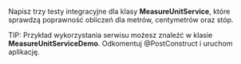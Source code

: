Napisz trzy testy integracyjne dla klasy **MeasureUnitService**, które sprawdzą poprawność obliczeń dla metrów, centymetrów oraz stóp.

TIP: Przykład wykorzystania serwisu możesz znaleźć w klasie **MeasureUnitServiceDemo**. Odkomentuj @PostConstruct i uruchom aplikację. 
